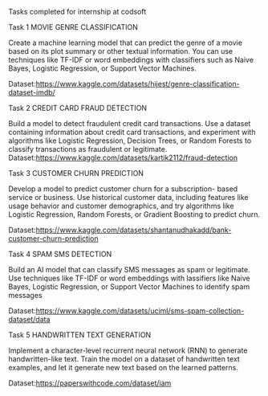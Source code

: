 Tasks completed for internship at codsoft

Task 1 MOVIE GENRE CLASSIFICATION

Create a machine learning model that can predict the genre of a movie based on its plot summary or other textual information. You can use techniques like TF-IDF or word embeddings with classifiers such as Naive Bayes, Logistic Regression, or Support Vector Machines.

Dataset:https://www.kaggle.com/datasets/hijest/genre-classification-dataset-imdb/

Task 2 CREDIT CARD FRAUD DETECTION

Build a model to detect fraudulent credit card transactions. Use a dataset containing information about credit card transactions, and experiment with algorithms like Logistic Regression, Decision Trees, or Random Forests to classify transactions as fraudulent or legitimate. Dataset:https://www.kaggle.com/datasets/kartik2112/fraud-detection

Task 3 CUSTOMER CHURN PREDICTION

Develop a model to predict customer churn for a subscription- based service or business. Use historical customer data, including features like usage behavior and customer demographics, and try algorithms like Logistic Regression, Random Forests, or Gradient Boosting to predict churn.

Dataset:https://www.kaggle.com/datasets/shantanudhakadd/bank-customer-churn-prediction

Task 4 SPAM SMS DETECTION

Build an AI model that can classify SMS messages as spam or legitimate. Use techniques like TF-IDF or word embeddings with lassifiers like Naive Bayes, Logistic Regression, or Support Vector Machines to identify spam messages

Dataset:https://www.kaggle.com/datasets/uciml/sms-spam-collection-dataset/data

Task 5 HANDWRITTEN TEXT GENERATION

Implement a character-level recurrent neural network (RNN) to generate handwritten-like text. Train the model on a dataset of handwritten text examples, and let it generate new text based on the learned patterns.

Dataset:https://paperswithcode.com/dataset/iam
